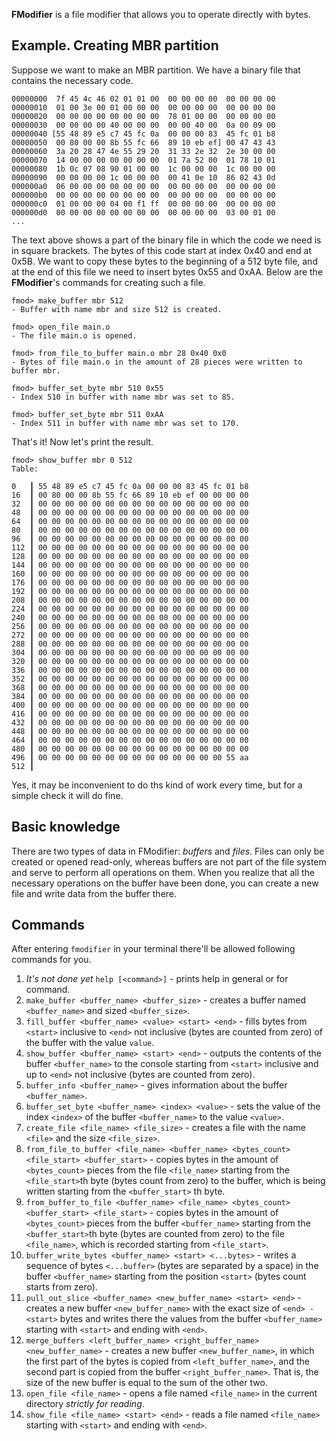 **FModifier** is a file modifier that allows you to operate directly with bytes.
## Example. Creating MBR partition
Suppose we want to make an MBR partition. We have a binary file that contains the necessary code.
```
00000000  7f 45 4c 46 02 01 01 00  00 00 00 00  00 00 00 00
00000010  01 00 3e 00 01 00 00 00  00 00 00 00  00 00 00 00
00000020  00 00 00 00 00 00 00 00  78 01 00 00  00 00 00 00
00000030  00 00 00 00 40 00 00 00  00 00 40 00  0a 00 09 00
00000040 [55 48 89 e5 c7 45 fc 0a  00 00 00 83  45 fc 01 b8
00000050  00 80 00 00 8b 55 fc 66  89 10 eb ef] 00 47 43 43
00000060  3a 20 28 47 4e 55 29 20  31 33 2e 32  2e 30 00 00
00000070  14 00 00 00 00 00 00 00  01 7a 52 00  01 78 10 01
00000080  1b 0c 07 08 90 01 00 00  1c 00 00 00  1c 00 00 00
00000090  00 00 00 00 1c 00 00 00  00 41 0e 10  86 02 43 0d
000000a0  06 00 00 00 00 00 00 00  00 00 00 00  00 00 00 00
000000b0  00 00 00 00 00 00 00 00  00 00 00 00  00 00 00 00
000000c0  01 00 00 00 04 00 f1 ff  00 00 00 00  00 00 00 00
000000d0  00 00 00 00 00 00 00 00  00 00 00 00  03 00 01 00
...
```
The text above shows a part of the binary file in which the code we need is in square brackets. The bytes of this code start at index 0x40 and end at 0x5B.
We want to copy these bytes to the beginning of a 512 byte file, and at the end of this file we need to insert bytes 0x55 and 0xAA.
Below are the **FModifier**'s commands for creating such a file.
```
fmod> make_buffer mbr 512
- Buffer with name mbr and size 512 is created.

fmod> open_file main.o
- The file main.o is opened.

fmod> from_file_to_buffer main.o mbr 28 0x40 0x0
- Bytes of file main.o in the amount of 28 pieces were written to buffer mbr.

fmod> buffer_set_byte mbr 510 0x55
- Index 510 in buffer with name mbr was set to 85.

fmod> buffer_set_byte mbr 511 0xAA
- Index 511 in buffer with name mbr was set to 170.
```
That's it! Now let's print the result.
```
fmod> show_buffer mbr 0 512
Table:

0   ┃ 55 48 89 e5 c7 45 fc 0a 00 00 00 83 45 fc 01 b8 
16  ┃ 00 80 00 00 8b 55 fc 66 89 10 eb ef 00 00 00 00 
32  ┃ 00 00 00 00 00 00 00 00 00 00 00 00 00 00 00 00 
48  ┃ 00 00 00 00 00 00 00 00 00 00 00 00 00 00 00 00 
64  ┃ 00 00 00 00 00 00 00 00 00 00 00 00 00 00 00 00 
80  ┃ 00 00 00 00 00 00 00 00 00 00 00 00 00 00 00 00 
96  ┃ 00 00 00 00 00 00 00 00 00 00 00 00 00 00 00 00 
112 ┃ 00 00 00 00 00 00 00 00 00 00 00 00 00 00 00 00 
128 ┃ 00 00 00 00 00 00 00 00 00 00 00 00 00 00 00 00 
144 ┃ 00 00 00 00 00 00 00 00 00 00 00 00 00 00 00 00 
160 ┃ 00 00 00 00 00 00 00 00 00 00 00 00 00 00 00 00 
176 ┃ 00 00 00 00 00 00 00 00 00 00 00 00 00 00 00 00 
192 ┃ 00 00 00 00 00 00 00 00 00 00 00 00 00 00 00 00 
208 ┃ 00 00 00 00 00 00 00 00 00 00 00 00 00 00 00 00 
224 ┃ 00 00 00 00 00 00 00 00 00 00 00 00 00 00 00 00 
240 ┃ 00 00 00 00 00 00 00 00 00 00 00 00 00 00 00 00 
256 ┃ 00 00 00 00 00 00 00 00 00 00 00 00 00 00 00 00 
272 ┃ 00 00 00 00 00 00 00 00 00 00 00 00 00 00 00 00 
288 ┃ 00 00 00 00 00 00 00 00 00 00 00 00 00 00 00 00 
304 ┃ 00 00 00 00 00 00 00 00 00 00 00 00 00 00 00 00 
320 ┃ 00 00 00 00 00 00 00 00 00 00 00 00 00 00 00 00 
336 ┃ 00 00 00 00 00 00 00 00 00 00 00 00 00 00 00 00 
352 ┃ 00 00 00 00 00 00 00 00 00 00 00 00 00 00 00 00 
368 ┃ 00 00 00 00 00 00 00 00 00 00 00 00 00 00 00 00 
384 ┃ 00 00 00 00 00 00 00 00 00 00 00 00 00 00 00 00 
400 ┃ 00 00 00 00 00 00 00 00 00 00 00 00 00 00 00 00 
416 ┃ 00 00 00 00 00 00 00 00 00 00 00 00 00 00 00 00 
432 ┃ 00 00 00 00 00 00 00 00 00 00 00 00 00 00 00 00 
448 ┃ 00 00 00 00 00 00 00 00 00 00 00 00 00 00 00 00 
464 ┃ 00 00 00 00 00 00 00 00 00 00 00 00 00 00 00 00 
480 ┃ 00 00 00 00 00 00 00 00 00 00 00 00 00 00 00 00 
496 ┃ 00 00 00 00 00 00 00 00 00 00 00 00 00 00 55 aa 
512 ┃                                                 
```
Yes, it may be inconvenient to do ths kind of work every time, but for a simple check it will do fine.
## Basic knowledge
There are two types of data in FModifier: *buffers* and *files*. Files can only be created or opened read-only, whereas buffers are not part of the file system and serve to perform all operations on them.
When you realize that all the necessary operations on the buffer have been done, you can create a new file and write data from the buffer there.
## Commands
After entering `fmodifier` in your terminal there'll be allowed following commands for you.
1. *It's not done yet* `help [<command>]` - prints help in general or for command.
2. `make_buffer <buffer_name> <buffer_size>` - creates a buffer named `<buffer_name>` and sized `<buffer_size>`.
3. `fill_buffer <buffer_name> <value> <start> <end>` - fills bytes from `<start>` inclusive to `<end>` not inclusive (bytes are counted from zero) of the buffer with the value `value`.
4. `show_buffer <buffer_name> <start> <end>` - outputs the contents of the buffer `<buffer_name>` to the console starting from `<start>` inclusive and up to `<end>` not inclusive (bytes are counted from zero).
5. `buffer_info <buffer_name>` - gives information about the buffer `<buffer_name>`.
6. `buffer_set_byte <buffer_name> <index> <value>` - sets the value of the index `<index>` of the buffer `<buffer_name>` to the value `<value>`.
7. `create_file <file_name> <file_size>` - creates a file with the name `<file>` and the size `<file_size>`.
8. `from_file_to_buffer <file_name> <buffer_name> <bytes_count> <file_start> <buffer_start>` - copies bytes in the amount of `<bytes_count>` pieces from the file `<file_name>` starting from the `<file_start>`th byte (bytes count from zero) to the buffer, which is being written starting from the `<buffer_start>` th byte.
9. `from_buffer_to_file <buffer_name> <file_name> <bytes_count> <buffer_start> <file_start>` - copies bytes in the amount of `<bytes_count>` pieces from the buffer `<buffer_name>` starting from the `<buffer_start>`th byte (bytes are counted from zero) to the file `<file_name>`, which is recorded starting from `<file_start>`.
10. `buffer_write_bytes <buffer_name> <start> <...bytes>` - writes a sequence of bytes `<...buffer>` (bytes are separated by a space) in the buffer `<buffer_name>` starting from the position `<start>` (bytes count starts from zero).
11. `pull_out_slice <buffer_name> <new_buffer_name> <start> <end>` - creates a new buffer `<new_buffer_name>` with the exact size of `<end> - <start>` bytes and writes there the values from the buffer `<buffer_name>` starting with `<start>` and ending with `<end>`.
12. `merge_buffers <left_buffer_name> <right_buffer_name> <new_buffer_name>` - creates a new buffer `<new_buffer_name>`, in which the first part of the bytes is copied from `<left_buffer_name>`, and the second part is copied from the buffer `<right_buffer_name>`. That is, the size of the new buffer is equal to the sum of the other two.
13. `open_file <file_name>` - opens a file named `<file_name>` in the current directory *strictly for reading*.
14. `show_file <file_name> <start> <end>` - reads a file named `<file_name>` starting with `<start>` and ending with `<end>`.
